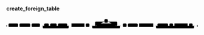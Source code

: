 #### create_foreign_table

<svg class="rrdiagram" version="1.1" xmlns:xlink="http://www.w3.org/1999/xlink" xmlns="http://www.w3.org/2000/svg" width="1340" height="80" viewbox="0 0 1340 80"><path class="connector" d="M0 52h15m67 0h10m75 0h10m58 0h30m32 0h10m45 0h10m64 0h20m-196 0q5 0 5 5v8q0 5 5 5h171q5 0 5-5v-8q0-5 5-5m5 0h10m91 0h10m25 0h50m-5 0q-5 0-5-5v-20q0-5 5-5h60m24 0h61q5 0 5 5v20q0 5-5 5m-5 0h40m-210 0q5 0 5 5v8q0 5 5 5h185q5 0 5-5v-8q0-5 5-5m5 0h10m25 0h10m68 0h10m99 0h30m74 0h10m25 0h10m92 0h10m25 0h20m-281 0q5 0 5 5v8q0 5 5 5h256q5 0 5-5v-8q0-5 5-5m5 0h15"/><polygon points="0,59 5,52 0,45" style="fill:black;stroke-width:0"/><rect class="literal" x="15" y="35" width="67" height="25" rx="7"/><text class="text" x="25" y="52">CREATE</text><rect class="literal" x="92" y="35" width="75" height="25" rx="7"/><text class="text" x="102" y="52">FOREIGN</text><rect class="literal" x="177" y="35" width="58" height="25" rx="7"/><text class="text" x="187" y="52">TABLE</text><rect class="literal" x="265" y="35" width="32" height="25" rx="7"/><text class="text" x="275" y="52">IF</text><rect class="literal" x="307" y="35" width="45" height="25" rx="7"/><text class="text" x="317" y="52">NOT</text><rect class="literal" x="362" y="35" width="64" height="25" rx="7"/><text class="text" x="372" y="52">EXISTS</text><a xlink:href="../../syntax_resources/grammar_diagrams#table-name"><rect class="rule" x="456" y="35" width="91" height="25"/><text class="text" x="466" y="52">table_name</text></a><rect class="literal" x="557" y="35" width="25" height="25" rx="7"/><text class="text" x="567" y="52">(</text><rect class="literal" x="687" y="5" width="24" height="25" rx="7"/><text class="text" x="697" y="22">,</text><a xlink:href="../../syntax_resources/grammar_diagrams#foreign-table-elem"><rect class="rule" x="632" y="35" width="135" height="25"/><text class="text" x="642" y="52">foreign_table_elem</text></a><rect class="literal" x="817" y="35" width="25" height="25" rx="7"/><text class="text" x="827" y="52">)</text><rect class="literal" x="852" y="35" width="68" height="25" rx="7"/><text class="text" x="862" y="52">SERVER</text><a xlink:href="../../syntax_resources/grammar_diagrams#server-name"><rect class="rule" x="930" y="35" width="99" height="25"/><text class="text" x="940" y="52">server_name</text></a><rect class="literal" x="1059" y="35" width="74" height="25" rx="7"/><text class="text" x="1069" y="52">OPTIONS</text><rect class="literal" x="1143" y="35" width="25" height="25" rx="7"/><text class="text" x="1153" y="52">(</text><a xlink:href="../../syntax_resources/grammar_diagrams#fdw-options"><rect class="rule" x="1178" y="35" width="92" height="25"/><text class="text" x="1188" y="52">fdw_options</text></a><rect class="literal" x="1280" y="35" width="25" height="25" rx="7"/><text class="text" x="1290" y="52">)</text><polygon points="1336,59 1340,59 1340,45 1336,45" style="fill:black;stroke-width:0"/></svg>

